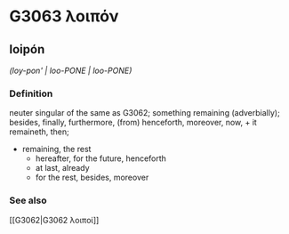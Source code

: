 # G3063 λοιπόν

## loipón

_(loy-pon' | loo-PONE | loo-PONE)_

### Definition

neuter singular of the same as G3062; something remaining (adverbially); besides, finally, furthermore, (from) henceforth, moreover, now, + it remaineth, then; 

- remaining, the rest
  - hereafter, for the future, henceforth
  - at last, already
  - for the rest, besides, moreover

### See also

[[G3062|G3062 λοιποί]]
